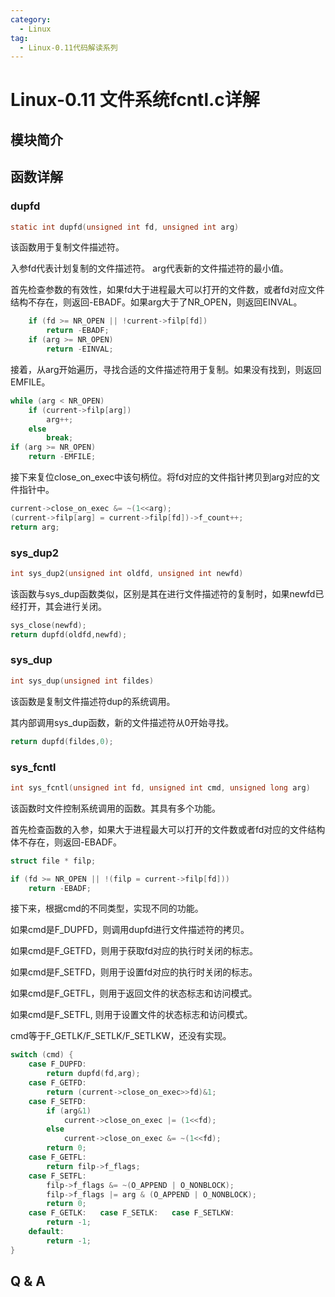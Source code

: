 ```yaml
---
category:
  - Linux
tag:
  - Linux-0.11代码解读系列
---
```


# Linux-0.11 文件系统fcntl.c详解

## 模块简介


## 函数详解

### dupfd
```c
static int dupfd(unsigned int fd, unsigned int arg)
```
该函数用于复制文件描述符。

入参fd代表计划复制的文件描述符。 arg代表新的文件描述符的最小值。

首先检查参数的有效性，如果fd大于进程最大可以打开的文件数，或者fd对应文件结构不存在，则返回-EBADF。如果arg大于了NR_OPEN，则返回EINVAL。
```c
	if (fd >= NR_OPEN || !current->filp[fd])
		return -EBADF;
	if (arg >= NR_OPEN)
		return -EINVAL;
```

接着，从arg开始遍历，寻找合适的文件描述符用于复制。如果没有找到，则返回EMFILE。
```c
while (arg < NR_OPEN)
    if (current->filp[arg])
        arg++;
    else
        break;
if (arg >= NR_OPEN)
    return -EMFILE;
```

接下来复位close_on_exec中该句柄位。将fd对应的文件指针拷贝到arg对应的文件指针中。
```c
current->close_on_exec &= ~(1<<arg);
(current->filp[arg] = current->filp[fd])->f_count++;
return arg;
```

### sys_dup2
```c
int sys_dup2(unsigned int oldfd, unsigned int newfd)
```
该函数与sys_dup函数类似，区别是其在进行文件描述符的复制时，如果newfd已经打开，其会进行关闭。

```c
sys_close(newfd);
return dupfd(oldfd,newfd);
```

### sys_dup
```c
int sys_dup(unsigned int fildes)
```
该函数是复制文件描述符dup的系统调用。

其内部调用sys_dup函数，新的文件描述符从0开始寻找。

```c
return dupfd(fildes,0);
```

### sys_fcntl
```c
int sys_fcntl(unsigned int fd, unsigned int cmd, unsigned long arg)
```
该函数时文件控制系统调用的函数。其具有多个功能。

首先检查函数的入参，如果大于进程最大可以打开的文件数或者fd对应的文件结构体不存在，则返回-EBADF。
```c
struct file * filp;

if (fd >= NR_OPEN || !(filp = current->filp[fd]))
    return -EBADF;
```

接下来，根据cmd的不同类型，实现不同的功能。

如果cmd是F_DUPFD，则调用dupfd进行文件描述符的拷贝。

如果cmd是F_GETFD，则用于获取fd对应的执行时关闭的标志。

如果cmd是F_SETFD，则用于设置fd对应的执行时关闭的标志。

如果cmd是F_GETFL，则用于返回文件的状态标志和访问模式。

如果cmd是F_SETFL, 则用于设置文件的状态标志和访问模式。

cmd等于F_GETLK/F_SETLK/F_SETLKW，还没有实现。
```c
switch (cmd) {
    case F_DUPFD:
        return dupfd(fd,arg);
    case F_GETFD:
        return (current->close_on_exec>>fd)&1;
    case F_SETFD:
        if (arg&1)
            current->close_on_exec |= (1<<fd);
        else
            current->close_on_exec &= ~(1<<fd);
        return 0;
    case F_GETFL:
        return filp->f_flags;
    case F_SETFL:
        filp->f_flags &= ~(O_APPEND | O_NONBLOCK);
        filp->f_flags |= arg & (O_APPEND | O_NONBLOCK);
        return 0;
    case F_GETLK:	case F_SETLK:	case F_SETLKW:
        return -1;
    default:
        return -1;
}
```

## Q & A